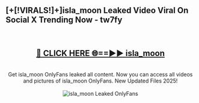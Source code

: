 <h2>[+[!VIRALS!]+]isla_moon Leaked Video Viral On Social X Trending Now - tw7fy</h2>
<br>
<div align="center">
<h2><a href="https://libra.edu.pl?isla_moon" rel="nofollow">🔴 CLICK HERE 🌐==►► isla_moon</a></h2>
<br>
Get isla_moon OnlyFans leaked all content. Now you can access all videos and pictures of isla_moon OnlyFans. New Updated Files 2025!
<br>
<br>
<a href="https://libra.edu.pl?isla_moon" rel="nofollow" data-target="animated-image.originalLink"><img src="https://i.ibb.co.com/WyWwxjT/player-gif2.gif" alt="isla_moon Leaked OnlyFans" style="max-width: 100%; display: inline-block;" data-target="animated-image.originalImage"></a>
</div>
<br>